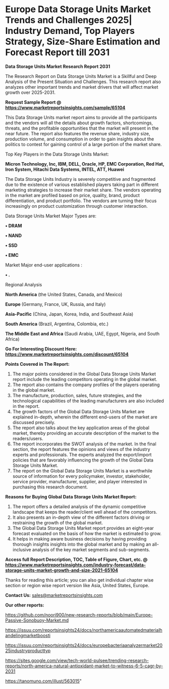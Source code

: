 # Europe Data Storage Units Market Trends and Challenges 2025| Industry Demand, Top Players Strategy, Size-Share Estimation and Forecast Report till 2031

<strong>Data Storage Units Market Research Report 2031</strong>

The Research Report on Data Storage Units Market is a Skillful and Deep Analysis of the Present Situation and Challenges. This research report also analyzes other important trends and market drivers that will affect market growth over 2025-2031.

<strong>Request Sample Report @ <a href=https://www.marketreportsinsights.com/sample/65104>https://www.marketreportsinsights.com/sample/65104</a></strong>

This Data Storage Units market report aims to provide all the participants and the vendors will all the details about growth factors, shortcomings, threats, and the profitable opportunities that the market will present in the near future. The report also features the revenue share, industry size, production volume, and consumption in order to gain insights about the politics to contest for gaining control of a large portion of the market share.

Top Key Players in the Data Storage Units Market:

<strong>Micron Technology, Inc, IBM, DELL, Oracle, HP, EMC Corporation, Red Hat, Iron System, Hitachi Data Systems, INTEL, ATT, Huawei</strong>

The Data Storage Units Industry is severely competitive and fragmented due to the existence of various established players taking part in different marketing strategies to increase their market share. The vendors operating in the market are profiled based on price, quality, brand, product differentiation, and product portfolio. The vendors are turning their focus increasingly on product customization through customer interaction.

Data Storage Units Market Major Types are:

<strong>• DRAM

• NAND

• SSD

• EMC</strong>

Market Major end-user applications :

<strong>• .</strong>

Regional Analysis

</u><strong><b>North America</b></strong> (the United States, Canada, and Mexico)

<strong><b>Europe </b></strong>(Germany, France, UK, Russia, and Italy)

<strong><b>Asia-Pacific</b></strong> (China, Japan, Korea, India, and Southeast Asia)

<strong><b>South America</b></strong> (Brazil, Argentina, Colombia, etc.)

<strong><b>The Middle East and Africa</b></strong> (Saudi Arabia, UAE, Egypt, Nigeria, and South Africa)

<strong>Go For Interesting Discount Here: <a href=https://www.marketreportsinsights.com/discount/65104>https://www.marketreportsinsights.com/discount/65104</a></strong>

<strong>Points Covered in The Report:</strong>
<ol>
  <li>The major points considered in the Global Data Storage Units Market report include the leading competitors operating in the global market.</li>
  <li>The report also contains the company profiles of the players operating in the global market.</li>
  <li>The manufacture, production, sales, future strategies, and the technological capabilities of the leading manufacturers are also included in the report.</li>
  <li>The growth factors of the Global Data Storage Units Market are explained in-depth, wherein the different end-users of the market are discussed precisely.</li>
  <li>The report also talks about the key application areas of the global market, thereby providing an accurate description of the market to the readers/users.</li>
  <li>The report incorporates the SWOT analysis of the market. In the final section, the report features the opinions and views of the industry experts and professionals. The experts analyzed the export/import policies that are favorably influencing the growth of the Global Data Storage Units Market.</li>
  <li>The report on the Global Data Storage Units Market is a worthwhile source of information for every policymaker, investor, stakeholder, service provider, manufacturer, supplier, and player interested in purchasing this research document.</li>
</ol>
<strong>Reasons for Buying Global Data Storage Units Market Report:</strong>

<ol>
  <li>The report offers a detailed analysis of the dynamic competitive landscape that keeps the reader/client well ahead of the competitors.</li>
  <li>It also presents an in-depth view of the different factors driving or restraining the growth of the global market.</li>
  <li>The Global Data Storage Units Market report provides an eight-year forecast evaluated on the basis of how the market is estimated to grow.</li>
  <li>It helps in making aware business decisions by having providing thorough insights insights into the global market and by making an all-inclusive analysis of the key market segments and sub-segments.</li>
</ol>
<strong>Access full Report Description, TOC, Table of Figure, Chart, etc. @ <a href=https://www.marketreportsinsights.com/industry-forecast/data-storage-units-market-growth-and-size-2021-65104>https://www.marketreportsinsights.com/industry-forecast/data-storage-units-market-growth-and-size-2021-65104</a></strong>


Thanks for reading this article; you can also get individual chapter wise section or region wise report version like Asia, United States, Europe.

<strong>Contact Us:</strong>
sales@marketreportsinsights.com

<strong>Our other reports:</strong>

<a href=https://github.com/noori900/new-research-reports/blob/main/Europe-Passive-Sonobuoy-Market.md>https://github.com/noori900/new-research-reports/blob/main/Europe-Passive-Sonobuoy-Market.md</a>

<a href=https://issuu.com/reportsinsights24/docs/northamericaautomatedmaterialhandelingmarketboosti>https://issuu.com/reportsinsights24/docs/northamericaautomatedmaterialhandelingmarketboosti</a>

<a href=https://issuu.com/reportsinsights24/docs/europebacteriaanalyzermarket2025industryproducttyp>https://issuu.com/reportsinsights24/docs/europebacteriaanalyzermarket2025industryproducttyp</a>

<a href=https://sites.google.com/view/tech-world-pulsee/trending-research-reports/north-america-natural-antioxidant-market-to-witness-6-5-cagr-by-2031>https://sites.google.com/view/tech-world-pulsee/trending-research-reports/north-america-natural-antioxidant-market-to-witness-6-5-cagr-by-2031</a>

<a href=https://tanomuno.com/illust/563015>https://tanomuno.com/illust/563015</a>"
